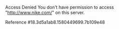 Access Denied You don't have permission to access "http://www.nike.com/" on this server.

Reference #18.3d5a1ab8.1580449699.7b109e48
